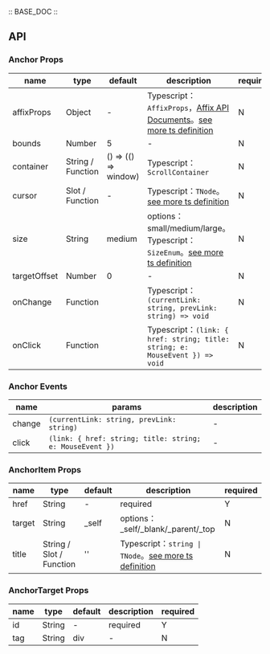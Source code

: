 :: BASE_DOC ::

## API

### Anchor Props

name | type | default | description | required
-- | -- | -- | -- | --
affixProps | Object | - | Typescript：`AffixProps`，[Affix API Documents](./affix?tab=api)。[see more ts definition](https://github.com/Tencent/tdesign-vue-next/tree/develop/src/anchor/type.ts) | N
bounds | Number | 5 | \- | N
container | String / Function | () => (() => window) | Typescript：`ScrollContainer` | N
cursor | Slot / Function | - | Typescript：`TNode`。[see more ts definition](https://github.com/Tencent/tdesign-vue-next/blob/develop/src/common.ts) | N
size | String | medium | options：small/medium/large。Typescript：`SizeEnum`。[see more ts definition](https://github.com/Tencent/tdesign-vue-next/blob/develop/src/common.ts) | N
targetOffset | Number | 0 | \- | N
onChange | Function |  | Typescript：`(currentLink: string, prevLink: string) => void`<br/> | N
onClick | Function |  | Typescript：`(link: { href: string; title: string; e: MouseEvent }) => void`<br/> | N

### Anchor Events

name | params | description
-- | -- | --
change | `(currentLink: string, prevLink: string)` | \-
click | `(link: { href: string; title: string; e: MouseEvent })` | \-

### AnchorItem Props

name | type | default | description | required
-- | -- | -- | -- | --
href | String | - | required | Y
target | String | _self | options：_self/_blank/_parent/_top | N
title | String / Slot / Function | '' | Typescript：`string \| TNode`。[see more ts definition](https://github.com/Tencent/tdesign-vue-next/blob/develop/src/common.ts) | N

### AnchorTarget Props

name | type | default | description | required
-- | -- | -- | -- | --
id | String | - | required | Y
tag | String | div | \- | N
